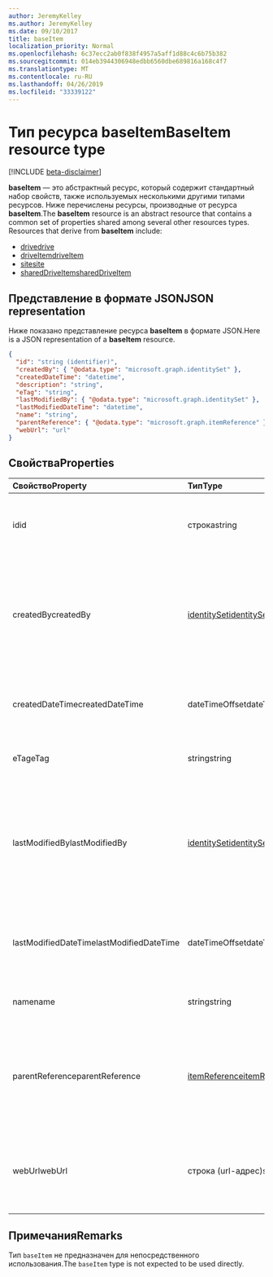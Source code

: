 ```yaml
---
author: JeremyKelley
ms.author: JeremyKelley
ms.date: 09/10/2017
title: baseItem
localization_priority: Normal
ms.openlocfilehash: 6c37ecc2ab0f838f4957a5aff1d88c4c6b75b382
ms.sourcegitcommit: 014eb3944306948edbb6560dbe689816a168c4f7
ms.translationtype: MT
ms.contentlocale: ru-RU
ms.lasthandoff: 04/26/2019
ms.locfileid: "33339122"
---
```

# <a name="baseitem-resource-type"></a><span data-ttu-id="6786d-102">Тип ресурса baseItem</span><span class="sxs-lookup"><span data-stu-id="6786d-102">BaseItem resource type</span></span>

[!INCLUDE [beta-disclaimer](../../includes/beta-disclaimer.md)]

<span data-ttu-id="6786d-p101">**baseItem** — это абстрактный ресурс, который содержит стандартный набор свойств, также используемых несколькими другими типами ресурсов. Ниже перечислены ресурсы, производные от ресурса **baseItem**.</span><span class="sxs-lookup"><span data-stu-id="6786d-p101">The **baseItem** resource is an abstract resource that contains a common set of properties shared among several other resources types. Resources that derive from **baseItem** include:</span></span>

* [<span data-ttu-id="6786d-105">drive</span><span class="sxs-lookup"><span data-stu-id="6786d-105">drive</span></span>](drive.md)
* [<span data-ttu-id="6786d-106">driveItem</span><span class="sxs-lookup"><span data-stu-id="6786d-106">driveItem</span></span>](driveitem.md)
* [<span data-ttu-id="6786d-107">site</span><span class="sxs-lookup"><span data-stu-id="6786d-107">site</span></span>](site.md)
* [<span data-ttu-id="6786d-108">sharedDriveItem</span><span class="sxs-lookup"><span data-stu-id="6786d-108">sharedDriveItem</span></span>](shareddriveitem.md)

## <a name="json-representation"></a><span data-ttu-id="6786d-109">Представление в формате JSON</span><span class="sxs-lookup"><span data-stu-id="6786d-109">JSON representation</span></span>

<span data-ttu-id="6786d-110">Ниже показано представление ресурса **baseItem** в формате JSON.</span><span class="sxs-lookup"><span data-stu-id="6786d-110">Here is a JSON representation of a **baseItem** resource.</span></span>

<!-- {
  "blockType": "resource",
  "optionalProperties": [ "createdBy", "lastModifiedBy", "description", "parentReference", "webUrl" ],
  "keyProperty": "id",
  "@odata.type": "microsoft.graph.baseItem",
  "abstract": true
}-->

```json
{
  "id": "string (identifier)",
  "createdBy": { "@odata.type": "microsoft.graph.identitySet" },
  "createdDateTime": "datetime",
  "description": "string",
  "eTag": "string",
  "lastModifiedBy": { "@odata.type": "microsoft.graph.identitySet" },
  "lastModifiedDateTime": "datetime",
  "name": "string",
  "parentReference": { "@odata.type": "microsoft.graph.itemReference" },
  "webUrl": "url"
}
```

## <a name="properties"></a><span data-ttu-id="6786d-111">Свойства</span><span class="sxs-lookup"><span data-stu-id="6786d-111">Properties</span></span>

| <span data-ttu-id="6786d-112">Свойство</span><span class="sxs-lookup"><span data-stu-id="6786d-112">Property</span></span>             | <span data-ttu-id="6786d-113">Тип</span><span class="sxs-lookup"><span data-stu-id="6786d-113">Type</span></span>              | <span data-ttu-id="6786d-114">Описание</span><span class="sxs-lookup"><span data-stu-id="6786d-114">Description</span></span>                                                                            |
| :------------------- | :---------------- | :------------------------------------------------------------------------------------- |
| <span data-ttu-id="6786d-115">id</span><span class="sxs-lookup"><span data-stu-id="6786d-115">id</span></span>                   | <span data-ttu-id="6786d-116">строка</span><span class="sxs-lookup"><span data-stu-id="6786d-116">string</span></span>            | <span data-ttu-id="6786d-p102">Уникальный идентификатор диска. Только для чтения.</span><span class="sxs-lookup"><span data-stu-id="6786d-p102">The unique identifier of the drive. Read-only.</span></span>                                         |
| <span data-ttu-id="6786d-119">createdBy</span><span class="sxs-lookup"><span data-stu-id="6786d-119">createdBy</span></span>            | <span data-ttu-id="6786d-120">[identitySet][]</span><span class="sxs-lookup"><span data-stu-id="6786d-120">[identitySet][]</span></span>   | <span data-ttu-id="6786d-p103">Идентификатор пользователя, устройства или приложения, создавшего элемент. Только для чтения.</span><span class="sxs-lookup"><span data-stu-id="6786d-p103">Identity of the user, device, or application which created the item. Read-only.</span></span>        |
| <span data-ttu-id="6786d-123">createdDateTime</span><span class="sxs-lookup"><span data-stu-id="6786d-123">createdDateTime</span></span>      | <span data-ttu-id="6786d-124">dateTimeOffset</span><span class="sxs-lookup"><span data-stu-id="6786d-124">dateTimeOffset</span></span>    | <span data-ttu-id="6786d-p104">Дата и время создания элемента. Только для чтения.</span><span class="sxs-lookup"><span data-stu-id="6786d-p104">Date and time of item creation. Read-only.</span></span>                                             |
| <span data-ttu-id="6786d-127">eTag</span><span class="sxs-lookup"><span data-stu-id="6786d-127">eTag</span></span>                 | <span data-ttu-id="6786d-128">string</span><span class="sxs-lookup"><span data-stu-id="6786d-128">string</span></span>            | <span data-ttu-id="6786d-p105">ETag для элемента. Только для чтения.</span><span class="sxs-lookup"><span data-stu-id="6786d-p105">ETag for the item. Read-only.</span></span>                                                          |
| <span data-ttu-id="6786d-131">lastModifiedBy</span><span class="sxs-lookup"><span data-stu-id="6786d-131">lastModifiedBy</span></span>       | <span data-ttu-id="6786d-132">[identitySet][]</span><span class="sxs-lookup"><span data-stu-id="6786d-132">[identitySet][]</span></span>   | <span data-ttu-id="6786d-p106">Идентификатор пользователя, устройства или приложения, внесшего последние изменения в элемент. Только для чтения.</span><span class="sxs-lookup"><span data-stu-id="6786d-p106">Identity of the user, device, and application which last modified the item. Read-only.</span></span> |
| <span data-ttu-id="6786d-135">lastModifiedDateTime</span><span class="sxs-lookup"><span data-stu-id="6786d-135">lastModifiedDateTime</span></span> | <span data-ttu-id="6786d-136">dateTimeOffset</span><span class="sxs-lookup"><span data-stu-id="6786d-136">dateTimeOffset</span></span>    | <span data-ttu-id="6786d-p107">Дата и время последнего изменения элемента. Только для чтения.</span><span class="sxs-lookup"><span data-stu-id="6786d-p107">Date and time the item was last modified. Read-only.</span></span>                                   |
| <span data-ttu-id="6786d-139">name</span><span class="sxs-lookup"><span data-stu-id="6786d-139">name</span></span>                 | <span data-ttu-id="6786d-140">string</span><span class="sxs-lookup"><span data-stu-id="6786d-140">string</span></span>            | <span data-ttu-id="6786d-p108">Имя элемента. Чтение и запись.</span><span class="sxs-lookup"><span data-stu-id="6786d-p108">The name of the item. Read-write.</span></span>                                                      |
| <span data-ttu-id="6786d-143">parentReference</span><span class="sxs-lookup"><span data-stu-id="6786d-143">parentReference</span></span>      | <span data-ttu-id="6786d-144">[itemReference][]</span><span class="sxs-lookup"><span data-stu-id="6786d-144">[itemReference][]</span></span> | <span data-ttu-id="6786d-p109">Сведения о родительском элементе, если элемент выступает в роли родительского элемента. Чтение и запись.</span><span class="sxs-lookup"><span data-stu-id="6786d-p109">Parent information, if the item has a parent. Read-write.</span></span>                              |
| <span data-ttu-id="6786d-147">webUrl</span><span class="sxs-lookup"><span data-stu-id="6786d-147">webUrl</span></span>               | <span data-ttu-id="6786d-148">строка (url-адрес)</span><span class="sxs-lookup"><span data-stu-id="6786d-148">string (url)</span></span>      | <span data-ttu-id="6786d-p110">URL-адрес для отображения ресурса в браузере. Только для чтения.</span><span class="sxs-lookup"><span data-stu-id="6786d-p110">URL that displays the resource in the browser. Read-only.</span></span>                              |

[identitySet]: identityset.md
[itemReference]: itemreference.md

## <a name="remarks"></a><span data-ttu-id="6786d-153">Примечания</span><span class="sxs-lookup"><span data-stu-id="6786d-153">Remarks</span></span>

<span data-ttu-id="6786d-154">Тип `baseItem` не предназначен для непосредственного использования.</span><span class="sxs-lookup"><span data-stu-id="6786d-154">The `baseItem` type is not expected to be used directly.</span></span>

<!-- uuid: 8fcb5dbc-d5aa-4681-8e31-b001d5168d79
2015-10-25 14:57:30 UTC -->
<!--
{
  "type": "#page.annotation",
  "description": "",
  "keywords": "",
  "section": "documentation",
  "tocPath": "Resources/BaseItem",
  "suppressions": []
}
-->
